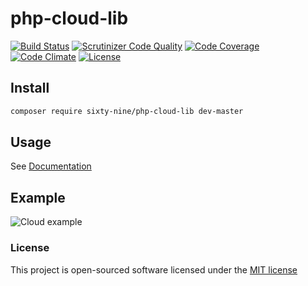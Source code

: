 # php-cloud-lib

[![Build Status](https://secure.travis-ci.org/sixty-nine/php-cloud-lib.png)](http://travis-ci.org/sixty-nine/php-cloud-lib)
[![Scrutinizer Code Quality](https://img.shields.io/scrutinizer/g/sixty-nine/php-cloud-lib/master.svg?style=flat-square)](https://scrutinizer-ci.com/g/sixty-nine/php-cloud-lib/?branch=master)
[![Code Coverage](https://img.shields.io/scrutinizer/coverage/g/sixty-nine/php-cloud-lib/master.svg?style=flat-square)](https://scrutinizer-ci.com/g/sixty-nine/php-cloud-lib/?branch=master)
[![Code Climate](https://codeclimate.com/github/sixty-nine/php-cloud-lib/badges/gpa.svg)](https://codeclimate.com/github/sixty-nine/php-cloud-lib)
[![License](https://poser.pugx.org/sixty-nine/php-cloud-lib/license)](https://packagist.org/packages/sixty-nine/php-cloud-lib)

## Install
```bash
composer require sixty-nine/php-cloud-lib dev-master
```

## Usage

See [Documentation](https://github.com/sixty-nine/php-cloud-lib/wiki)

## Example

![Cloud example](https://github.com/sixty-nine/php-cloud-lib/wiki/assets/cloud.png)

### License

This project is open-sourced software licensed under the [MIT license](https://github.com/sixty-nine/php-cloud-lib/blob/master/LICENCE)
